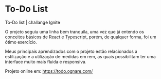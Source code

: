 # To-Do List 
 To-Do list | challange Ignite

O projeto seguiu uma linha bem tranquila, uma vez que já entendo os conceitos básicos de React e Typescript, porém, de qualquer forma, foi um ótimo exercício.

Meus principais aprendizados com o projeto estão relacionados a estilização e a utilização de medidas em rem, as quais possibilitam ter uma interface muito mais fluida e responsiva.

Projeto online em:
https://todo.ognare.com/
